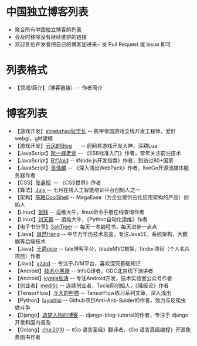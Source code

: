 # 中国独立博客列表
- 聚合所有中国独立博客的列表
- 会及时移除没有继续维护的链接
- 欢迎各位开发者把自己的博客加进来~ 发 Pull Request 或 Issue 即可 

# 列表格式
- 【领域/简介】（博客链接）-- 作者简介

# 博客列表
- 【游戏开发】[shrekshao狄学长](http://shrekshao.github.io/) -- 机甲帝国游戏全栈开发工程师，爱好webgl，gltf建模
- 【游戏开发】[云风的Blog](https://blog.codingnow.com/)      -- 前网易游戏开发大神，深耕Lua
- 【JavaScript】[阮一峰老师](http://www.ruanyifeng.com/home.html) -- 《ES6标准入门》作者，常年关注前沿技术
- 【JavaScript】[BYVoid](https://www.byvoid.com/) -- 《Node.js开发指南》作者，到访过80+国家
- 【JavaScript】[吴浩麟](http://wuhaolin.cn/) -- 《深入浅出WebPack》作者，liveGo开源流媒体服务器作者
- 【CSS】[张鑫旭](http://www.zhangxinxu.com/)  -- 《CSS世界》作者
- 【算法】[July](http://blog.csdn.net/v_JULY_v) -- 七月在线人工智能培训平台创始人之一
- 【架构】[陈皓CoolShell](https://coolshell.cn/) -- MegaEase（为企业提供云化应用架构的产品）创始人
- 【Linux】[张映](http://blog.51yip.com/) -- 运维大牛，linux命令手册在线查询作者
- 【Linux】[刘天斯](https://www.liuts.com/) -- 运维大牛，《Python自动化运维》作者
- 【电子书分享】[SaltTiger](https://salttiger.com/) -- 每天一本编程书，每天进步一点点
- 【Java】[飒然Hang](http://www.rowkey.me/) -- 中华万年历技术总监，专注JavaEE，系统架构，大数据等后端技术
- 【Java】[王爵nice](https://blog.biezhi.me/) -- tale博客平台，bladeMVC框架，findor项目（个人名片项目）作者
- 【Java】[vzard](https://vzardlloo.github.io/) -- 专注于JVM平台，喜欢深究基础知识
- 【Android】[技术小黑屋](https://droidyue.com/) -- InfoQ译者，GDC北京线下演讲者
- 【Android】[kymjs张涛](https://kymjs.com/) -- 专注Android开发，技术实验室公众号作者
- 【创业者】[meditic](http://meditic.com/category/all) -- 连续创业者，Tucia网创始人，《降级论》作者
- 【TensorFlow】[斗大的熊猫](http://blog.topspeedsnail.com/) -- TensorFlow练习系列文章，深入浅出
- 【Python】[luyishisi](https://www.urlteam.org/) -- Github项目Anti-Anti-Spider的作者，致力与反爬虫做斗争
- 【Django】[追梦人物的博客](https://www.zmrenwu.com/) -- django-blog-tutorial的作者，专注于 django 开发和国内普及
- 【Golang】[chai2010](https://chai2010.cn/) -- 《Go 语言圣经》翻译者，《Go 语言高级编程》开源免费图书作者
